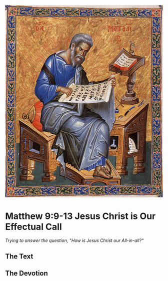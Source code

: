 <img class="intro-right" src="../images/art-matthew.jpg">

# Matthew 9:9-13 Jesus Christ is Our Effectual Call

*Trying to answer the question, "How is Jesus Christ our All-in-all?"*

## The Text

## The Devotion